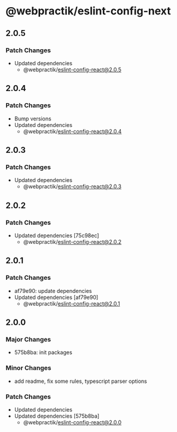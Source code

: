# @webpractik/eslint-config-next

## 2.0.5

### Patch Changes

- Updated dependencies
    - @webpractik/eslint-config-react@2.0.5

## 2.0.4

### Patch Changes

- Bump versions
- Updated dependencies
    - @webpractik/eslint-config-react@2.0.4

## 2.0.3

### Patch Changes

- Updated dependencies
    - @webpractik/eslint-config-react@2.0.3

## 2.0.2

### Patch Changes

- Updated dependencies [75c98ec]
    - @webpractik/eslint-config-react@2.0.2

## 2.0.1

### Patch Changes

- af79e90: update dependencies
- Updated dependencies [af79e90]
    - @webpractik/eslint-config-react@2.0.1

## 2.0.0

### Major Changes

- 575b8ba: init packages

### Minor Changes

- add readme, fix some rules, typescript parser options

### Patch Changes

- Updated dependencies
- Updated dependencies [575b8ba]
    - @webpractik/eslint-config-react@2.0.0
